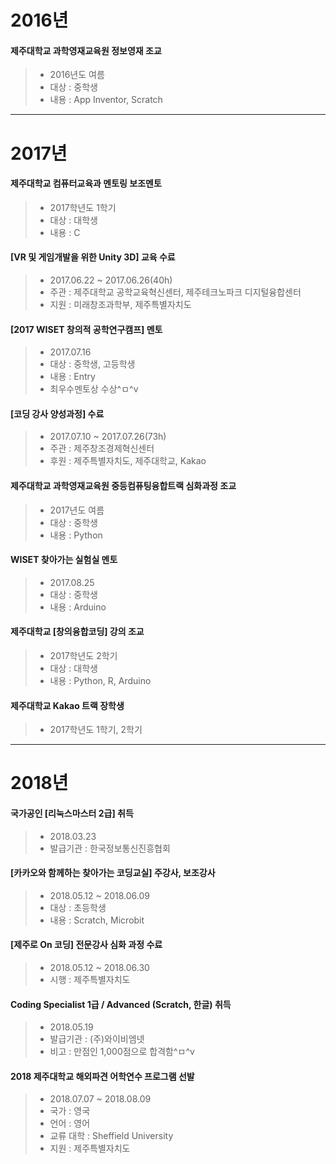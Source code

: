 # 2016년

#### 제주대학교 과학영재교육원 정보영재 조교

> * 2016년도 여름
> * 대상 : 중학생
> * 내용 : App Inventor, Scratch

* * *

# 2017년

#### 제주대학교 컴퓨터교육과 멘토링 보조멘토

> * 2017학년도 1학기
> * 대상 : 대학생
> * 내용 : C

#### [VR 및 게임개발을 위한 Unity 3D] 교육 수료

> * 2017.06.22 ~ 2017.06.26(40h)
> * 주관 : 제주대학교 공학교육혁신센터, 제주테크노파크 디지털융합센터
> * 지원 : 미래창조과학부, 제주특별자치도

#### [2017 WISET 창의적 공학연구캠프] 멘토

> * 2017.07.16
> * 대상 : 중학생, 고등학생
> * 내용 : Entry
> * 최우수멘토상 수상^ㅁ^v

#### [코딩 강사 양성과정] 수료

> * 2017.07.10 ~ 2017.07.26(73h)
> * 주관 : 제주창조경제혁신센터
> * 후원 : 제주특별자치도, 제주대학교, Kakao

#### 제주대학교 과학영재교육원 중등컴퓨팅융합트랙 심화과정 조교

> * 2017년도 여름
> * 대상 : 중학생
> * 내용 : Python

#### WISET 찾아가는 실험실 멘토

> * 2017.08.25
> * 대상 : 중학생
> * 내용 : Arduino

#### 제주대학교 [창의융합코딩] 강의 조교

> * 2017학년도 2학기
> * 대상 : 대학생
> * 내용 : Python, R, Arduino

#### 제주대학교 Kakao 트랙 장학생

> * 2017학년도 1학기, 2학기

* * *

# 2018년

#### 국가공인 [리눅스마스터 2급] 취득

> * 2018.03.23
> * 발급기관 : 한국정보통신진흥협회

#### [카카오와 함께하는 찾아가는 코딩교실] 주강사, 보조강사

> * 2018.05.12 ~ 2018.06.09
> * 대상 : 초등학생
> * 내용 : Scratch, Microbit

#### [제주로 On 코딩] 전문강사 심화 과정 수료

> * 2018.05.12 ~ 2018.06.30
> * 시행 : 제주특별자치도

#### Coding Specialist 1급 / Advanced (Scratch, 한글) 취득

> * 2018.05.19
> * 발급기관 : (주)와이비엠넷
> * 비고 : 만점인 1,000점으로 합격함^ㅁ^v

#### 2018 제주대학교 해외파견 어학연수 프로그램 선발

> * 2018.07.07 ~ 2018.08.09
> * 국가 : 영국
> * 언어 : 영어
> * 교류 대학 : Sheffield University
> * 지원 : 제주특별자치도